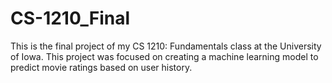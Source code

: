 # CS-1210_Final
This is the final project of my CS 1210: Fundamentals class at the University of Iowa. This project was focused on creating a machine learning model to predict movie ratings based on user history.
